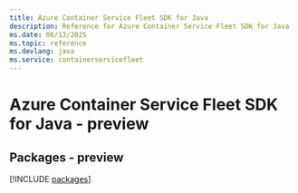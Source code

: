 ```yaml
---
title: Azure Container Service Fleet SDK for Java
description: Reference for Azure Container Service Fleet SDK for Java
ms.date: 06/13/2025
ms.topic: reference
ms.devlang: java
ms.service: containerservicefleet
---
```

# Azure Container Service Fleet SDK for Java - preview
## Packages - preview
[!INCLUDE [packages](container-service-fleet-index.md)]